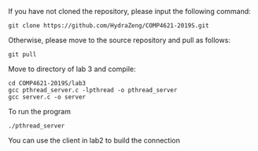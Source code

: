 If you have not cloned the repository, please input the following command:
```
git clone https://github.com/HydraZeng/COMP4621-2019S.git
```
Otherwise, please move to the source repository and pull as follows:
```
git pull
```

Move to directory of lab 3 and compile:
```
cd COMP4621-2019S/lab3
gcc pthread_server.c -lpthread -o pthread_server
gcc server.c -o server
```

To run the program
```
./pthread_server
```

You can use the client in lab2 to build the connection
